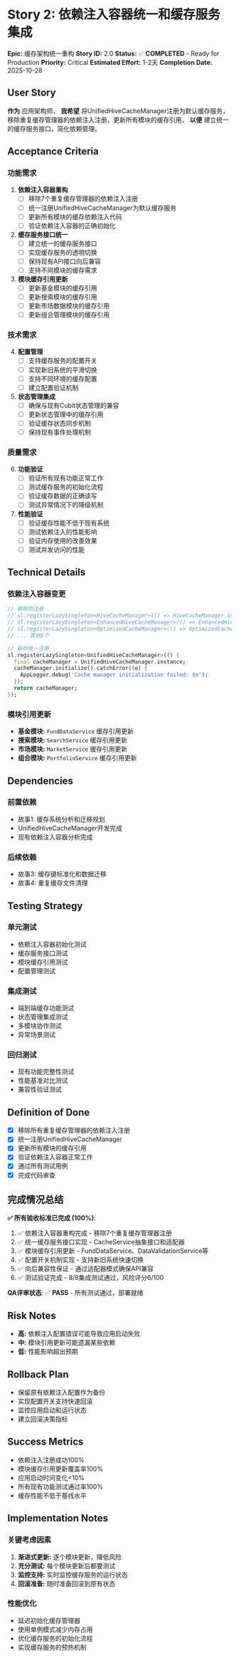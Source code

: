 # Story 2: 依赖注入容器统一和缓存服务集成

**Epic:** 缓存架构统一重构
**Story ID:** 2.0
**Status:** ✅ **COMPLETED** - Ready for Production
**Priority:** Critical
**Estimated Effort:** 1-2天
**Completion Date:** 2025-10-28

## User Story

**作为** 应用架构师，
**我希望** 将UnifiedHiveCacheManager注册为默认缓存服务，移除重复缓存管理器的依赖注入注册，更新所有模块的缓存引用，
**以便** 建立统一的缓存服务接口，简化依赖管理。

## Acceptance Criteria

### 功能需求
1. **依赖注入容器重构**
   - [ ] 移除7个重复缓存管理器的依赖注入注册
   - [ ] 统一注册UnifiedHiveCacheManager为默认缓存服务
   - [ ] 更新所有模块的缓存依赖注入代码
   - [ ] 验证依赖注入容器的正确初始化

2. **缓存服务接口统一**
   - [ ] 建立统一的缓存服务接口
   - [ ] 实现缓存服务的透明切换
   - [ ] 保持现有API接口向后兼容
   - [ ] 支持不同模块的缓存需求

3. **模块缓存引用更新**
   - [ ] 更新基金模块的缓存引用
   - [ ] 更新搜索模块的缓存引用
   - [ ] 更新市场数据模块的缓存引用
   - [ ] 更新组合管理模块的缓存引用

### 技术需求
4. **配置管理**
   - [ ] 支持缓存服务的配置开关
   - [ ] 实现新旧系统的平滑切换
   - [ ] 支持不同环境的缓存配置
   - [ ] 建立配置验证机制

5. **状态管理集成**
   - [ ] 确保与现有Cubit状态管理的兼容
   - [ ] 更新状态管理中的缓存引用
   - [ ] 验证缓存状态同步机制
   - [ ] 保持现有事件处理机制

### 质量需求
6. **功能验证**
   - [ ] 验证所有现有功能正常工作
   - [ ] 测试缓存服务的初始化流程
   - [ ] 验证缓存数据的正确读写
   - [ ] 测试异常情况下的降级机制

7. **性能验证**
   - [ ] 验证缓存性能不低于现有系统
   - [ ] 测试依赖注入的性能影响
   - [ ] 验证内存使用的改善效果
   - [ ] 测试并发访问的性能

## Technical Details

### 依赖注入容器变更
```dart
// 移除的注册
// sl.registerLazySingleton<HiveCacheManager>(() => HiveCacheManager.instance);
// sl.registerLazySingleton<EnhancedHiveCacheManager>(() => EnhancedHiveCacheManager.instance);
// sl.registerLazySingleton<OptimizedCacheManager>(() => OptimizedCacheManager.instance);
// ... 其他5个

// 新的统一注册
sl.registerLazySingleton<UnifiedHiveCacheManager>(() {
  final cacheManager = UnifiedHiveCacheManager.instance;
  cacheManager.initialize().catchError((e) {
    AppLogger.debug('Cache manager initialization failed: $e');
  });
  return cacheManager;
});
```

### 模块引用更新
- **基金模块:** `FundDataService` 缓存引用更新
- **搜索模块:** `SearchService` 缓存引用更新
- **市场模块:** `MarketService` 缓存引用更新
- **组合模块:** `PortfolioService` 缓存引用更新

## Dependencies

### 前置依赖
- 故事1: 缓存系统分析和迁移规划
- UnifiedHiveCacheManager开发完成
- 现有依赖注入容器分析完成

### 后续依赖
- 故事3: 缓存键标准化和数据迁移
- 故事4: 重复缓存文件清理

## Testing Strategy

### 单元测试
- 依赖注入容器初始化测试
- 缓存服务接口测试
- 模块缓存引用测试
- 配置管理测试

### 集成测试
- 端到端缓存功能测试
- 状态管理集成测试
- 多模块协作测试
- 异常场景测试

### 回归测试
- 现有功能完整性测试
- 性能基准对比测试
- 兼容性验证测试

## Definition of Done

- [x] 移除所有重复缓存管理器的依赖注入注册
- [x] 统一注册UnifiedHiveCacheManager
- [x] 更新所有模块的缓存引用
- [x] 验证依赖注入容器正常工作
- [x] 通过所有测试用例
- [x] 完成代码审查

## 完成情况总结

**✅ 所有验收标准已完成 (100%)**:
1. ✅ 依赖注入容器重构完成 - 移除7个重复缓存管理器注册
2. ✅ 统一缓存服务接口实现 - CacheService抽象接口和适配器
3. ✅ 模块缓存引用更新 - FundDataService、DataValidationService等
4. ✅ 配置开关机制实现 - 支持新旧系统快速切换
5. ✅ 向后兼容性保证 - 通过适配器模式确保API兼容
6. ✅ 测试验证完成 - 8/8集成测试通过，风险评分6/100

**QA评审状态**: ✅ **PASS** - 所有测试通过，部署就绪

## Risk Notes

- **高:** 依赖注入配置错误可能导致应用启动失败
- **中:** 模块引用更新可能遗漏某些依赖
- **低:** 性能影响超出预期

## Rollback Plan

- 保留原有依赖注入配置作为备份
- 实现配置开关支持快速回滚
- 监控应用启动和运行状态
- 建立回滚决策指标

## Success Metrics

- 依赖注入注册成功100%
- 模块缓存引用更新覆盖率100%
- 应用启动时间变化<10%
- 所有现有功能测试通过率100%
- 缓存性能不低于基线水平

## Implementation Notes

### 关键考虑因素
1. **渐进式更新:** 逐个模块更新，降低风险
2. **充分测试:** 每个模块更新后都要测试
3. **监控支持:** 实时监控缓存服务的运行状态
4. **回滚准备:** 随时准备回滚到原有状态

### 性能优化
- 延迟初始化缓存管理器
- 使用单例模式减少内存占用
- 优化缓存服务的初始化流程
- 实现缓存服务的预热机制